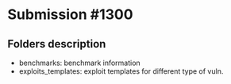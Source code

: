 # Submission #1300
## Folders description
- benchmarks: benchmark information
- exploits_templates: exploit templates for different type of vuln. 
